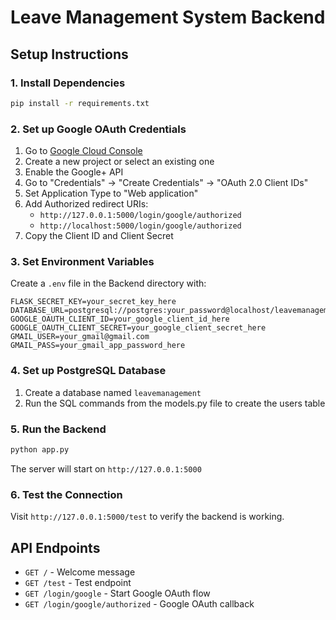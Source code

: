 # Leave Management System Backend

## Setup Instructions

### 1. Install Dependencies
```bash
pip install -r requirements.txt
```

### 2. Set up Google OAuth Credentials

1. Go to [Google Cloud Console](https://console.cloud.google.com/)
2. Create a new project or select an existing one
3. Enable the Google+ API
4. Go to "Credentials" → "Create Credentials" → "OAuth 2.0 Client IDs"
5. Set Application Type to "Web application"
6. Add Authorized redirect URIs:
   - `http://127.0.0.1:5000/login/google/authorized`
   - `http://localhost:5000/login/google/authorized`
7. Copy the Client ID and Client Secret

### 3. Set Environment Variables

Create a `.env` file in the Backend directory with:
```
FLASK_SECRET_KEY=your_secret_key_here
DATABASE_URL=postgresql://postgres:your_password@localhost/leavemanagement
GOOGLE_OAUTH_CLIENT_ID=your_google_client_id_here
GOOGLE_OAUTH_CLIENT_SECRET=your_google_client_secret_here
GMAIL_USER=your_gmail@gmail.com
GMAIL_PASS=your_gmail_app_password_here
```

### 4. Set up PostgreSQL Database

1. Create a database named `leavemanagement`
2. Run the SQL commands from the models.py file to create the users table

### 5. Run the Backend
```bash
python app.py
```

The server will start on `http://127.0.0.1:5000`

### 6. Test the Connection
Visit `http://127.0.0.1:5000/test` to verify the backend is working.

## API Endpoints

- `GET /` - Welcome message
- `GET /test` - Test endpoint
- `GET /login/google` - Start Google OAuth flow
- `GET /login/google/authorized` - Google OAuth callback 